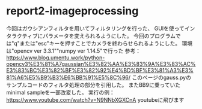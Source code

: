 # report2-imageprocessing
今回はガウシアンフィルタを用いてフィルタリングを行った、
GUIを使ってインタラクティブにパラメータを変えられるようにした。
今回のプログラムでは"q"または"esc"キーを押すことでカメラを終わらせられるようにした。
環境は"opencv ver 3.3.1""numpy ver 1.14.5"で行った
参考：https://www.blog.umentu.work/python-opencv3%E3%81%A7gaussian%E3%82%AA%E3%83%9A%E3%83%AC%E3%83%BC%E3%82%BF%E3%82%92%E4%BD%BF%E3%81%A3%E3%81%A6%E5%B9%B3%E6%BB%91%E5%8C%96/
このページのgauss.pyのサンプルコードのフィルタ処理の部分を引用した。
またBB9に乗っていたminimal sampleを一部改変した。
実行の例：https://www.youtube.com/watch?v=N9NNbXGXCnA
youtubeに飛びます

